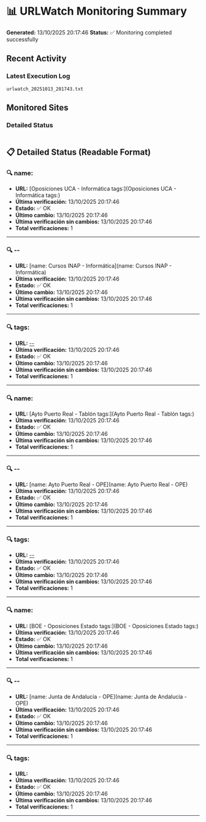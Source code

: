 # 📊 URLWatch Monitoring Summary

**Generated:** 13/10/2025 20:17:46
**Status:** ✅ Monitoring completed successfully

## Recent Activity

### Latest Execution Log
`urlwatch_20251013_201743.txt`

## Monitored Sites

### Detailed Status
```
```

## 📋 Detailed Status (Readable Format)

### 🔍 name:

- **URL:** [Oposiciones UCA - Informática	tags:](Oposiciones UCA - Informática	tags:)
- **Última verificación:** 13/10/2025 20:17:46
- **Estado:** ✅ OK
- **Último cambio:** 13/10/2025 20:17:46
- **Última verificación sin cambios:** 13/10/2025 20:17:46
- **Total verificaciones:** 1

---

### 🔍 --

- **URL:** [name: Cursos INAP - Informática](name: Cursos INAP - Informática)
- **Última verificación:** 13/10/2025 20:17:46
- **Estado:** ✅ OK
- **Último cambio:** 13/10/2025 20:17:46
- **Última verificación sin cambios:** 13/10/2025 20:17:46
- **Total verificaciones:** 1

---

### 🔍 tags:

- **URL:** [--](--)
- **Última verificación:** 13/10/2025 20:17:46
- **Estado:** ✅ OK
- **Último cambio:** 13/10/2025 20:17:46
- **Última verificación sin cambios:** 13/10/2025 20:17:46
- **Total verificaciones:** 1

---

### 🔍 name:

- **URL:** [Ayto Puerto Real - Tablón	tags:](Ayto Puerto Real - Tablón	tags:)
- **Última verificación:** 13/10/2025 20:17:46
- **Estado:** ✅ OK
- **Último cambio:** 13/10/2025 20:17:46
- **Última verificación sin cambios:** 13/10/2025 20:17:46
- **Total verificaciones:** 1

---

### 🔍 --

- **URL:** [name: Ayto Puerto Real - OPE](name: Ayto Puerto Real - OPE)
- **Última verificación:** 13/10/2025 20:17:46
- **Estado:** ✅ OK
- **Último cambio:** 13/10/2025 20:17:46
- **Última verificación sin cambios:** 13/10/2025 20:17:46
- **Total verificaciones:** 1

---

### 🔍 tags:

- **URL:** [--](--)
- **Última verificación:** 13/10/2025 20:17:46
- **Estado:** ✅ OK
- **Último cambio:** 13/10/2025 20:17:46
- **Última verificación sin cambios:** 13/10/2025 20:17:46
- **Total verificaciones:** 1

---

### 🔍 name:

- **URL:** [BOE - Oposiciones Estado	tags:](BOE - Oposiciones Estado	tags:)
- **Última verificación:** 13/10/2025 20:17:46
- **Estado:** ✅ OK
- **Último cambio:** 13/10/2025 20:17:46
- **Última verificación sin cambios:** 13/10/2025 20:17:46
- **Total verificaciones:** 1

---

### 🔍 --

- **URL:** [name: Junta de Andalucía - OPE](name: Junta de Andalucía - OPE)
- **Última verificación:** 13/10/2025 20:17:46
- **Estado:** ✅ OK
- **Último cambio:** 13/10/2025 20:17:46
- **Última verificación sin cambios:** 13/10/2025 20:17:46
- **Total verificaciones:** 1

---

### 🔍 tags:

- **URL:** []()
- **Última verificación:** 13/10/2025 20:17:46
- **Estado:** ✅ OK
- **Último cambio:** 13/10/2025 20:17:46
- **Última verificación sin cambios:** 13/10/2025 20:17:46
- **Total verificaciones:** 1

---

